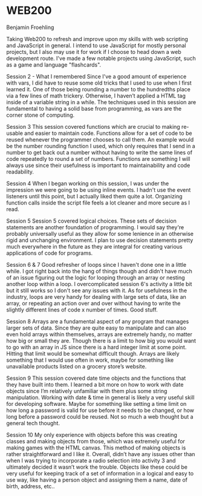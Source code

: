 # WEB200
Benjamin Froehling

Taking Web200 to refresh and improve upon my skills with web scripting and JavaScript in general. I intend to use JavaScript for mostly personal projects, but I also may use it for work if I choose to head down a web development route. I've made a few notable projects using JavaScript, such as a game and language "flashcards".

Session 2 - What I remembered
Since I've a good amount of experience with vars, I did have to reuse some old tricks that I used to use when I first learned it. One of those being rounding a number to the hundredths place via a few lines of math trickery. Otherwise, I haven’t applied a HTML tag inside of a variable string in a while. The techniques used in this session are fundamental to having a solid base from programming, as vars are the corner stone of computing.

Session 3
This session covered functions which are crucial to making re-usable and easier to maintain code. Functions allow for a set of code to be reused whenever the programmer chooses to call them. An example would be the number rounding function I used, which only requires that I send in a number to get back out a number without having to write the same lines of code repeatedly to round a set of numbers. Functions are something I will always use since their usefulness is important to maintainability and code readability.

Session 4
When I began working on this session, I was under the impression we were going to be using inline events. I hadn't use the event listeners until this point, but I actually liked them quite a lot. Organizing function calls inside the script file feels a lot cleaner and more secure as I read.

Session 5
Session 5 covered logical choices. These sets of decision statements are another foundation of programming. I would say they're probably universally useful as they allow for some lenience in an otherwise rigid and unchanging environment. I plan to use decision statements pretty much everywhere in the future as they are integral for creating various applications of code for programs.

Session 6 & 7
Good refresher of loops since I haven't done one in a little while. I got right back into the hang of things though and didn't have much of an issue figuring out the logic for looping through an array or nesting another loop within a loop. I overcomplicated session 6's activity a little bit but it still works so I don't see any issues with it. As for usefulness in the industry, loops are very handy for dealing with large sets of data, like an array, or repeating an action over and over without having to write the slightly different lines of code x number of times. Good stuff.

Session 8
Arrays are a fundamental aspect of any program that manages larger sets of data. Since they are quite easy to manipulate and can also even hold arrays within themselves, arrays are extremely handy, no matter how big or small they are. Though there is a limit to how big you would want to go with an array in JS since there is a hard integer limit at some point. Hitting that limit would be somewhat difficult though. Arrays are likely something that I would use often in work, maybe for something like unavailable products listed on a grocery store’s website.

Session 9
This session covered date time objects and the functions that they have built into them. I learned a bit more on how to work with date objects since I’m relatively unfamiliar with them plus some string manipulation. Working with date & time in general is likely a very useful skill for developing software. Maybe for something like setting a time limit on how long a password is valid for use before it needs to be changed, or how long before a password could be reused. Not so much a web thought but a general tech thought.

Session 10
My only experience with objects before this was creating classes and making objects from those, which was extremely useful for making games with the HTML canvas. This method of making objects is rather straightforward and I like it. Overall, didn’t have any issues other than when I was trying to incorporate a radio selection into activity 3 and ultimately decided it wasn’t work the trouble. Objects like these could be very useful for keeping track of a set of information in a logical and easy to use way, like having a person object and assigning them a name, date of birth, address, etc..